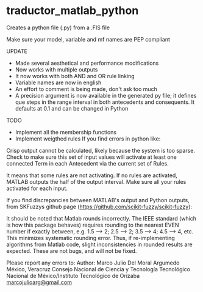 # traductor_matlab_python
  Creates a python file (.py) from a .FIS file
 
  Make sure your model, variable and mf names are PEP compliant
  
  UPDATE
  - Made several aesthetical and performance modifications
  - Now works with multiple outputs
  - It now works with both AND and OR rule linking
  - Variable names are now in english 
  - An effort to comment is being made, don't ask too much
  - A precision argument is now available in the generated py file;
    it defines que steps in the range interval in both antecedents and
    consequents. It defaults at 0.1 and can be changed in Python
  
  TODO
  - Implement all the membership functions
  - Implement weigthed rules
  If you find errors in python like: 
  
  Crisp output cannot be calculated, 
  likely because the system is too sparse. Check to make sure this set of 
  input values will activate at least one connected Term in each Antecedent
  via the current set of Rules. 
  
  It means that some rules are not activating. If no rules are activated, 
  MATLAB outputs the half of the output interval. Make sure all your rules
  activated for each input.
 
  If you find discrepancies between MATLAB's output and Python outputs, 
  from SKFuzzys github page (https://github.com/scikit-fuzzy/scikit-fuzzy):
 
  It should be noted that Matlab rounds incorrectly. The IEEE standard 
  (which is how this package behaves) requires rounding to the nearest EVEN
  number if exactly between, e.g. 1.5 --> 2; 2.5 --> 2; 3.5 --> 4; 4.5 --> 4, etc. 
  This minimizes systematic rounding error. Thus, if re-implementing 
  algorithms from Matlab code, slight inconsistencies in rounded results 
  are expected. These are not bugs, and will not be fixed.
 
  Please report any errors to:
  Author: Marco Julio Del Moral Argumedo
  México, Veracruz
  Consejo Nacional de Ciencia y Tecnología
  Tecnológico Nacional de México/Instituto Tecnológico de Orizaba
  marcojulioarg@gmail.com
